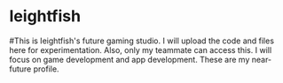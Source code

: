 # Ieightfish
#This is Ieightfish's future gaming studio. I will upload the code and files here for experimentation.
Also, only my teammate can access this.
I will focus on game development and app development.
These are my near-future profile. 




